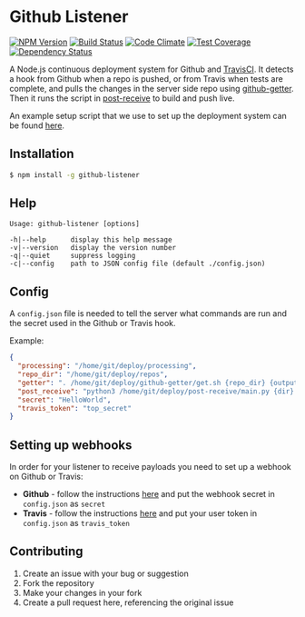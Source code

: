 # Github Listener

[![NPM Version](https://img.shields.io/npm/v/github-listener.svg)](https://www.npmjs.com/package/github-listener)
[![Build Status](https://img.shields.io/travis/itsapi/github-listener.svg)](https://travis-ci.org/itsapi/github-listener)
[![Code Climate](https://img.shields.io/codeclimate/github/itsapi/github-listener.svg)](https://codeclimate.com/github/itsapi/github-listener)
[![Test Coverage](https://img.shields.io/codeclimate/coverage/github/itsapi/github-listener.svg)](https://codeclimate.com/github/itsapi/github-listener)
[![Dependency Status](https://img.shields.io/david/itsapi/github-listener.svg)](https://david-dm.org/itsapi/github-listener)

A Node.js continuous deployment system for Github and [TravisCI](https://travis-ci.org/). It detects a hook from Github when a repo is pushed, or from Travis when tests are complete, and pulls the changes in the server side repo using [github-getter](http://github.com/itsapi/github-getter). Then it runs the script in [post-receive](http://github.com/itsapi/post-receive) to build and push live.

An example setup script that we use to set up the deployment system can be found [here](https://gist.github.com/grit96/49b91a42007d1c977396).


## Installation

```sh
$ npm install -g github-listener
```


## Help

```
Usage: github-listener [options]

-h|--help      display this help message
-v|--version   display the version number
-q|--quiet     suppress logging
-c|--config    path to JSON config file (default ./config.json)
```


## Config

A `config.json` file is needed to tell the server what commands are run and the secret used in the Github or Travis hook.

Example:

```json
{
  "processing": "/home/git/deploy/processing",
  "repo_dir": "/home/git/deploy/repos",
  "getter": ". /home/git/deploy/github-getter/get.sh {repo_dir} {output} {repo} {branch}",
  "post_receive": "python3 /home/git/deploy/post-receive/main.py {dir} {name}",
  "secret": "HelloWorld",
  "travis_token": "top_secret"
}
```


## Setting up webhooks

In order for your listener to receive payloads you need to set up a webhook on Github or Travis:

- **Github** - follow the instructions [here](https://developer.github.com/webhooks/creating/) and put the webhook secret in `config.json` as `secret`
- **Travis** - follow the instructions [here](http://docs.travis-ci.com/user/notifications/#Webhook-notification) and put your user token in `config.json` as `travis_token`


## Contributing

1. Create an issue with your bug or suggestion
2. Fork the repository
3. Make your changes in your fork
4. Create a pull request here, referencing the original issue
